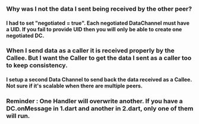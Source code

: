 ### Why was I not the data I sent being received by the other peer?
#### I had to set "negotiated = true". Each negotiated DataChannel must have a UID. If you fail to provide UID then you will only be able to create one negotiated DC.
### When I send data as a caller it is received properly by the Callee. But I want the Caller to get the data I sent as a caller too to keep consistency.
#### I setup a second Data Channel to send back the data received as a Callee. Not sure if it's scalable when there are multiple peers. 
### Reminder : One Handler will overwrite another. If you have a DC.onMessage in 1.dart and another in 2.dart, only one of them will run.
